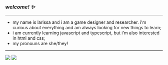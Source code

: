 ### <i>welcome! :sparkles:</i>
***
- my name is larissa and i am a game designer and researcher. i'm curious about everything and am always looking for new things to learn;
- i am currently learning javascript and typescript, but i'm also interested in html and css;
- my pronouns are she/they! 
***
[<img src="https://img.shields.io/badge/LinkedIn-0077B5?style=for-the-badge&logo=linkedin&logoColor=white"/>](https://www.linkedin.com/in/larissa-kelli/)
[<img src="https://img.shields.io/badge/Wix-000?style=for-the-badge&logo=wix&logoColor=white"/>](larissakamaral.wixsite.com/larissakelli)
